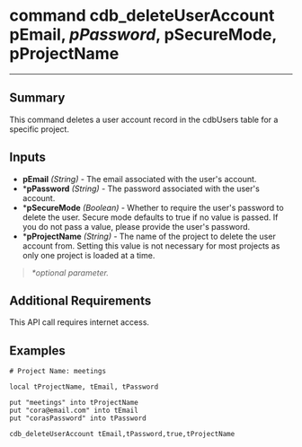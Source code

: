 # command cdb_deleteUserAccount pEmail, *pPassword*, pSecureMode, pProjectName
---
## Summary
This command deletes a user account record in the cdbUsers table for a specific project.

## Inputs
* **pEmail** *(String)* - The email associated with the user's account.
* \***pPassword** *(String)* - The password associated with the user's account.
* \***pSecureMode** *(Boolean)* - Whether to require the user's password to delete the user. Secure mode defaults to true if no value is passed. If you do not pass a value, please provide the user's password.
* \***pProjectName** *(String)* - The name of the project to delete the user account from. Setting this value is not necessary for most projects as only one project is loaded at a time.

> _*optional parameter._

## Additional Requirements
This API call requires internet access.


## Examples
```livecodeserver
# Project Name: meetings

local tProjectName, tEmail, tPassword

put "meetings" into tProjectName
put "cora@email.com" into tEmail
put "corasPassword" into tPassword

cdb_deleteUserAccount tEmail,tPassword,true,tProjectName
```
